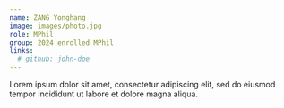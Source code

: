 ```yaml
---
name: ZANG Yonghang
image: images/photo.jpg
role: MPhil
group: 2024 enrolled MPhil
links:
  # github: john-doe
---
```


Lorem ipsum dolor sit amet, consectetur adipiscing elit, sed do eiusmod tempor incididunt ut labore et dolore magna aliqua.
